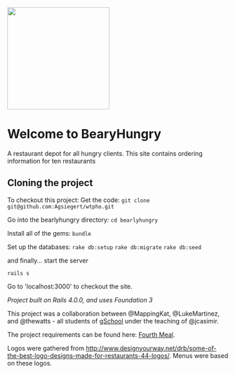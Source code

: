 <img src="http://2.bp.blogspot.com/_xdJi9JqFNxo/SQfkirxWZMI/AAAAAAAAAiE/tFK7BcPVmls/s1600/hungrybear.jpg" width="233" height="233" />

# Welcome to BearyHungry

A restaurant depot for all hungry clients.  This site contains ordering information for ten restaurants 

## Cloning the project
To checkout this project:
Get the code:
`git clone git@github.com:Agsiegert/wtpho.git`

Go into the bearlyhungry directory:
`cd bearlyhungry`

Install all of the gems:
`bundle`

Set up the databases:
`rake db:setup`
`rake db:migrate`
`rake db:seed`

and finally... start the server

`rails s`

Go to 'localhost:3000' to checkout the site. 

*Project built on Rails 4.0.0, and uses Foundation 3*

This project was a collaboration between @MappingKat, @LukeMartinez, and @thewatts - all students of [gSchool](http://gschool.it) under the teaching of @jcasimir.

The project requirements can be found here: [Fourth Meal](http://tutorials.jumpstartlab.com/projects/fourth_meal.html).

Logos were gathered from http://www.designyourway.net/drb/some-of-the-best-logo-designs-made-for-restaurants-44-logos/.
Menus were based on these logos. 

